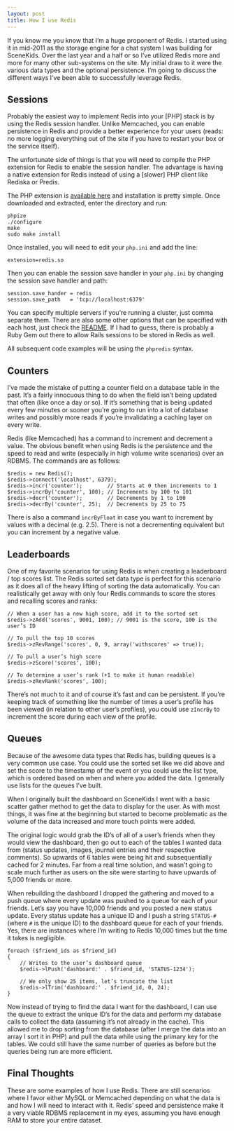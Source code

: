 ```yaml
---
layout: post
title: How I use Redis
---
```


If you know me you know that I’m a huge proponent of Redis. I started using it in mid-2011 as the storage engine for a chat system I was building for SceneKids. Over the last year and a half or so I’ve utilized Redis more and more for many other sub-systems on the site. My initial draw to it were the various data types and the optional persistence. I’m going to discuss the different ways I’ve been able to successfully leverage Redis.

## Sessions

Probably the easiest way to implement Redis into your [PHP] stack is by using the Redis session handler. Unlike Memcached, you can enable persistence in Redis and provide a better experience for your users (reads: no more logging everything out of the site if you have to restart your box or the service itself).

The unfortunate side of things is that you will need to compile the PHP extension for Redis to enable the session handler. The advantage is having a native extension for Redis instead of using a [slower] PHP client like Rediska or Predis.

The PHP extension is [available here](https://github.com/nicolasff/phpredis) and installation is pretty simple. Once downloaded and extracted, enter the directory and run:

	phpize
	./configure
	make
	sudo make install

Once installed, you will need to edit your `php.ini` and add the line:

	extension=redis.so

Then you can enable the session save handler in your `php.ini` by changing the session save handler and path:

	session.save_hander = redis
	session.save_path   = 'tcp://localhost:6379'

You can specify multiple servers if you’re running a cluster, just comma separate them. There are also some other options that can be specified with each host, just check the [README](https://github.com/nicolasff/phpredis/blob/master/README.markdown). If I had to guess, there is probably a Ruby Gem out there to allow Rails sessions to be stored in Redis as well.

All subsequent code examples will be using the `phpredis` syntax.

## Counters

I’ve made the mistake of putting a counter field on a database table in the past. It’s a fairly innocuous thing to do when the field isn’t being updated that often (like once a day or so). If it’s something that is being updated every few minutes or sooner you’re going to run into a lot of database writes and possibly more reads if you’re invalidating a caching layer on every write.

Redis (like Memcached) has a command to increment and decrement a value. The obvious benefit when using Redis is the persistence and the speed to read and write (especially in high volume write scenarios) over an RDBMS. The commands are as follows:

	$redis = new Redis();
	$redis->connect('localhost', 6379);
	$redis->incr('counter');        // Starts at 0 then increments to 1
	$redis->incrBy('counter', 100); // Increments by 100 to 101
	$redis->decr('counter');        // Decrements by 1 to 100
	$redis->decrBy('counter', 25);  // Decrements by 25 to 75

There is also a command `incrByFloat` in case you want to increment by values with a decimal (e.g. 2.5). There is not a decrementing equivalent but you can increment by a negative value.

## Leaderboards

One of my favorite scenarios for using Redis is when creating a leaderboard / top scores list. The Redis sorted set data type is perfect for this scenario as it does all of the heavy lifting of sorting the data automatically. You can realistically get away with only four Redis commands to score the stores and recalling scores and ranks:

	// When a user has a new high score, add it to the sorted set
	$redis->zAdd('scores', 9001, 100); // 9001 is the score, 100 is the user’s ID

	// To pull the top 10 scores
	$redis->zRevRange('scores', 0, 9, array('withscores' => true));

	// To pull a user’s high score
	$redis->zScore('scores', 100);

	// To determine a user’s rank (+1 to make it human readable)
	$redis->zRevRank('scores', 100);

There’s not much to it and of course it’s fast and can be persistent. If you’re keeping track of something like the number of times a user’s profile has been viewed (in relation to other user’s profiles), you could use `zIncrBy` to increment the score during each view of the profile.

## Queues

Because of the awesome data types that Redis has, building queues is a very common use case. You could use the sorted set like we did above and set the score to the timestamp of the event or you could use the list type, which is ordered based on when and where you added the data. I generally use lists for the queues I’ve built.

When I originally built the dashboard on SceneKids I went with a basic scatter gather method to get the data to display for the user. As with most things, it was fine at the beginning but started to become problematic as the volume of the data increased and more touch points were added.

The original logic would grab the ID’s of all of a user’s friends when they would view the dashboard, then go out to each of the tables I wanted data from (status updates, images, journal entries and their respective comments). So upwards of 6 tables were being hit and subsequentially cached for 2 minutes. Far from a real time solution, and wasn’t going to scale much further as users on the site were starting to have upwards of 5,000 friends or more.

When rebuilding the dashboard I dropped the gathering and moved to a push queue where every update was pushed to a queue for each of your friends. Let’s say you have 10,000 friends and you posted a new status update. Every status update has a unique ID and I push a string `STATUS-#` (where `#` is the unique ID) to the dashboard queue for each of your friends. Yes, there are instances where I’m writing to Redis 10,000 times but the time it takes is negligible.

	foreach ($friend_ids as $friend_id)
	{
		// Writes to the user’s dashboard queue
		$redis->lPush('dashboard:' . $friend_id, 'STATUS-1234');

		// We only show 25 items, let’s truncate the list
		$redis->lTrim('dashboard:' . $friend_id, 0, 24);
	}

Now instead of trying to find the data I want for the dashboard, I can use the queue to extract the unique ID’s for the data and perform my database calls to collect the data (assuming it’s not already in the cache). This allowed me to drop sorting from the database (after I merge the data into an array I sort it in PHP) and pull the data while using the primary key for the tables. We could still have the same number of queries as before but the queries being run are more efficient.

## Final Thoughts

These are some examples of how I use Redis. There are still scenarios where I favor either MySQL or Memcached depending on what the data is and how I will need to interact with it. Redis’ speed and persistence make it a very viable RDBMS replacement in my eyes, assuming you have enough RAM to store your entire dataset.
